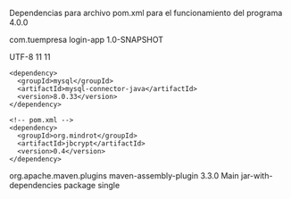 Dependencias para archivo pom.xml para el funcionamiento del programa
<project xmlns="http://maven.apache.org/POM/4.0.0"
         xmlns:xsi="http://www.w3.org/2001/XMLSchema-instance"
         xsi:schemaLocation="http://maven.apache.org/POM/4.0.0 http://maven.apache.org/xsd/maven-4.0.0.xsd">
  <modelVersion>4.0.0</modelVersion>


  <groupId>com.tuempresa</groupId>
  <artifactId>login-app</artifactId>
  <version>1.0-SNAPSHOT</version>

  <properties>
    <project.build.sourceEncoding>UTF-8</project.build.sourceEncoding>
    <maven.compiler.source>11</maven.compiler.source>
    <maven.compiler.target>11</maven.compiler.target>
  </properties>

  <dependencies>

    <dependency>
      <groupId>mysql</groupId>
      <artifactId>mysql-connector-java</artifactId>
      <version>8.0.33</version>
    </dependency>

    <!-- pom.xml -->
    <dependency>
      <groupId>org.mindrot</groupId>
      <artifactId>jbcrypt</artifactId>
      <version>0.4</version>
    </dependency>
  </dependencies>


  <build>
    <plugins>
      <plugin>
        <groupId>org.apache.maven.plugins</groupId>
        <artifactId>maven-assembly-plugin</artifactId>
        <version>3.3.0</version>
        <configuration>
          <archive>
            <manifest>
              <mainClass>Main</mainClass>
            </manifest>
          </archive>
          <descriptorRefs>
            <descriptorRef>jar-with-dependencies</descriptorRef>
          </descriptorRefs>
        </configuration>
        <executions>
          <execution>
            <phase>package</phase>
            <goals>
              <goal>single</goal>
            </goals>
          </execution>
        </executions>
      </plugin>
    </plugins>
  </build>
</project>
